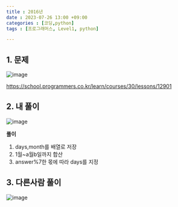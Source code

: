 ```yaml
---
title : 2016년
date : 2023-07-26 13:00 +09:00
categories : [코딩,python]
tags : [프로그래머스, Level1, python]

---
```

## 1. 문제
![image](https://github.com/mini0-0/mini0-0.github.io/assets/63296983/1301d384-2c1d-4487-a05e-d57580ea22fb)

<https://school.programmers.co.kr/learn/courses/30/lessons/12901>

## 2. 내 풀이
![image](https://github.com/mini0-0/mini0-0.github.io/assets/63296983/1bb95678-8277-43f0-b26a-98fd498790c1)


**풀이**

1. days,month를 배열로 저장
2. 1월~a월b일까지 합산
3. answer%7한 몫에 따라 days를 지정

## 3. 다른사람 풀이

![image](https://github.com/mini0-0/mini0-0.github.io/assets/63296983/fccac688-ccba-4881-a0a2-e4141d42fc6d)

